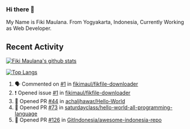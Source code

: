 ### Hi there 👋

My Name is Fiki Maulana. From Yogyakarta, Indonesia, Currently Working as Web Developer.

## Recent Activity

[![Fiki Maulana's github stats](https://github-readme-stats.vercel.app/api?username=fikimaul&show_icons=true&theme=radical)](https://github.com/fikimaul) 

[![Top Langs](https://github-readme-stats.vercel.app/api/top-langs/?username=fikimaul&langs_count=5&theme=radical)](https://github.com/fikimaul)

<!--START_SECTION:activity-->
1. 🗣 Commented on [#1](https://github.com/fikimaul/fikfile-downloader/issues/1) in [fikimaul/fikfile-downloader](https://github.com/fikimaul/fikfile-downloader)
2. ❗️ Opened issue [#1](https://github.com/fikimaul/fikfile-downloader/issues/1) in [fikimaul/fikfile-downloader](https://github.com/fikimaul/fikfile-downloader)
3. 💪 Opened PR [#44](https://github.com/achaljhawar/Hello-World/pull/44) in [achaljhawar/Hello-World](https://github.com/achaljhawar/Hello-World)
4. 💪 Opened PR [#73](https://github.com/saturdayclass/hello-world-all-programming-language/pull/73) in [saturdayclass/hello-world-all-programming-language](https://github.com/saturdayclass/hello-world-all-programming-language)
5. 💪 Opened PR [#126](https://github.com/GitIndonesia/awesome-indonesia-repo/pull/126) in [GitIndonesia/awesome-indonesia-repo](https://github.com/GitIndonesia/awesome-indonesia-repo)
<!--END_SECTION:activity-->
